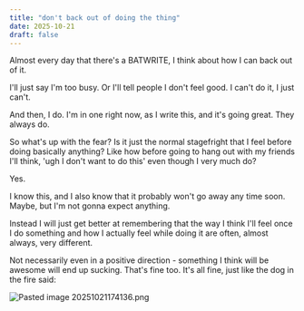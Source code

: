 ```yaml
---
title: "don't back out of doing the thing"
date: 2025-10-21
draft: false
---
```


Almost every day that there's a BATWRITE, I think about how I can back out of it. 

I'll just say I'm too busy. Or I'll tell people I don't feel good. I can't do it, I just can't. 

And then, I do. I'm in one right now, as I write this, and it's going great. They always do. 

So what's up with the fear? Is it just the normal stagefright that I feel before doing basically anything? Like how before going to hang out with my friends I'll think, 'ugh I don't want to do this' even though I very much do?

Yes. 

I know this, and I also know that it probably won't go away any time soon. Maybe, but I'm not gonna expect anything. 

Instead I will just get better at remembering that the way I think I'll feel once I do something and how I actually feel while doing it are often, almost always, very different. 

Not necessarily even in a positive direction - something I think will be awesome will end up sucking. That's fine too. It's all fine, just like the dog in the fire said: 

![Pasted image 20251021174136.png](/images/Pasted%20image%2020251021174136.png)
